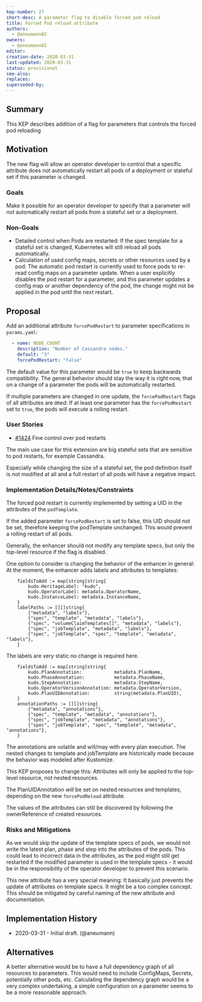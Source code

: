 ```yaml
---
kep-number: 27
short-desc: A parameter flag to disable forced pod reload
title: Forced Pod reload attribute
authors:
  - @aneumann82
owners:
  - @aneumann82
editor:
creation-date: 2020-03-31
last-updated: 2020-03-31
status: provisional
see-also:
replaces:
superseded-by:
---
```


## Summary

This KEP describes addition of a flag for parameters that controls the forced pod reloading

## Motivation

The new flag will allow an operator developer to control that a specific attribute does not automatically restart
all pods of a deployment or stateful set if this parameter is changed.

### Goals

Make it possible for an operator developer to specify that a parameter will *not* automatically restart all pods from
a stateful set or a deployment.

### Non-Goals

- Detailed control when Pods are restarted: If the spec template for a stateful set is changed, Kubernetes will still
reload all pods automatically.
- Calculation of used config maps, secrets or other resources used by a pod: The automatic pod restart is currently 
used to force pods to re-read config maps on a parameter update. When a user explicitly disables the pod restart for 
a parameter, and this parameter updates a config map or another dependency of the pod, the change might not be applied
in the pod until the next restart.

## Proposal

Add an additional attribute `forcePodRestart` to parameter specifications in `params.yaml`:

```yaml
  - name: NODE_COUNT
    description: "Number of Cassandra nodes."
    default: "3"
    forcePodRestart: "false"
```

The default value for this parameter would be `true` to keep backwards compatibility. The general behavior should stay
the way it is right now, that on a change of a parameter the pods will be automatically restarted.

If multiple parameters are changed in one update, the `forcePodRestart` flags of all attributes are `OR`ed: If at least one
parameter has the `forcePodRestart` set to `true`, the pods will execute a rolling restart.

### User Stories

- [#1424](https://github.com/kudobuilder/kudo/issues/1424) Fine control over pod restarts

The main use case for this extension are big stateful sets that are sensitive to pod restarts, for example Cassandra. 

Especially while changing the size of a stateful set, the pod definition itself is not modified at all and a full
restart of all pods will have a negative impact.

### Implementation Details/Notes/Constraints

The forced pod restart is currently implemented by setting a UID in the attributes of the `podTemplate`.

If the added parameter `forcePodRestart` is set to false, this UID should not be set, therefore keeping the podTemplate
unchanged. This would prevent a rolling restart of all pods.

Generally, the enhancer should not modify any template specs, but only the top-level resource if the flag is disabled.

One option to consider is changing the behavior of the enhancer in general: At the moment, the enhancer adds labels and
attributes to templates:
```
	fieldsToAdd := map[string]string{
		kudo.HeritageLabel: "kudo",
		kudo.OperatorLabel: metadata.OperatorName,
		kudo.InstanceLabel: metadata.InstanceName,
	}
	labelPaths := [][]string{
		{"metadata", "labels"},
		{"spec", "template", "metadata", "labels"},
		{"spec", "volumeClaimTemplates[]", "metadata", "labels"},
		{"spec", "jobTemplate", "metadata", "labels"},
		{"spec", "jobTemplate", "spec", "template", "metadata", "labels"},
	}

```
The labels are very static no change is required here.


```
	fieldsToAdd := map[string]string{
		kudo.PlanAnnotation:            metadata.PlanName,
		kudo.PhaseAnnotation:           metadata.PhaseName,
		kudo.StepAnnotation:            metadata.StepName,
		kudo.OperatorVersionAnnotation: metadata.OperatorVersion,
		kudo.PlanUIDAnnotation:         string(metadata.PlanUID),
	}
	annotationPaths := [][]string{
		{"metadata", "annotations"},
		{"spec", "template", "metadata", "annotations"},
		{"spec", "jobTemplate", "metadata", "annotations"},
		{"spec", "jobTemplate", "spec", "template", "metadata", "annotations"},
	}
```
The annotations are volatile and will/may with every plan execution. The nested changes to template and jobTemplate
are historically made because the behavior was modeled after Kustomize.

This KEP proposes to change this: Attributes will only be applied to the top-level resource, not nested resources.

The PlanUIDAnnotation *will* be set on nested resources and templates, depending on the new `forcePodReload` attribute.

The values of the attributes can still be discovered by following the ownerReference of created resources.

### Risks and Mitigations

As we would skip the update of the template specs of pods, we would not write the latest plan, phase and step into
the attributes of the pods. This could lead to incorrect data in the attributes, as the pod might still get restarted
if the modified parameter is used in the template specs - it would be in the responsibility of the operator developer
to prevent this scenario. 

This new attribute has a very special meaning: It basically just prevents the update of attributes on template specs. It
might be a too complex concept. This should be mitigated by careful naming of the new attribute and documentation.

## Implementation History

- 2020-03-31 - Initial draft. (@aneumann)

## Alternatives

A better alternative would be to have a full dependency graph of all resources to parameters. This would need to include
ConfigMaps, Secrets, potentially other pods, etc. Calculating the dependency graph would be a very complex undertaking,
a simple configuration on a parameter seems to be a more reasonable approach.
